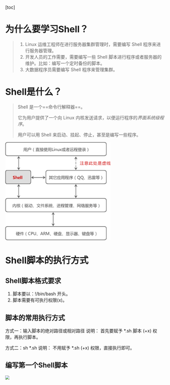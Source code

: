 [toc]

# 为什么要学习Shell？

> 1. Linux 运维工程师在进行服务器集群管理时，需要编写 Shell 程序来进行服务器管理。
> 2. 开发人员的工作需要，需要编写一些 Shell 脚本进行程序或者服务器的维护。比如：编写一个定时备份的脚本。
> 3. 大数据程序员需要编写 Shell 程序来管理集群。

# Shell是什么？

> Shell 是一个==命令行解释器==。
>
> 它为用户提供了一个向 Linux 内核发送请求，以便运行程序的*界面系统级程序*。
>
> 用户可以用 Shell 来启动、挂起、停止，甚至是编写一些程序。

<img src="img\1.gif" alt="Shell在整个Linux系统中的地位示意图" style="zoom:80%;" />

# Shell脚本的执行方式

## Shell脚本格式要求

1. 脚本要以：!/bin/bash 开头。
2. 脚本需要有可执行权限(x)。

## 脚本的常用执行方式

方式一：输入脚本的绝对路径或相对路径
	说明：
		首先要赋予 *.sh 脚本 (+x) 权限，再执行脚本。

方式二：sh *.sh
	说明：
		不用赋予 *.sh (+x) 权限，直接执行即可。

## 编写第一个Shell脚本

<img src="./img/2.png" style="zoom:80%;" />

